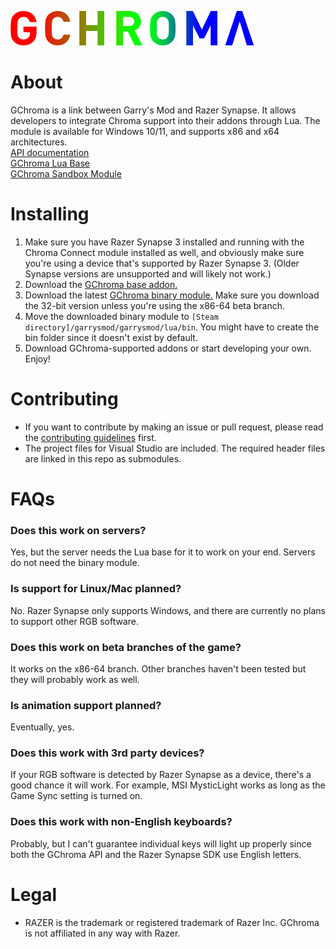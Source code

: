 ![GChroma Logo](logo.png)

# About
 GChroma is a link between Garry's Mod and Razer Synapse. It allows developers to integrate Chroma support into their addons through Lua. The module is available for Windows 10/11, and supports x86 and x64 architectures.  
 [API documentation](https://github.com/LambdaGaming/GChroma/blob/main/doc.md)  
 [GChroma Lua Base](https://github.com/LambdaGaming/GChroma_Lua_Base)  
 [GChroma Sandbox Module](https://github.com/LambdaGaming/GChroma_Sandbox_Module)

# Installing
 1. Make sure you have Razer Synapse 3 installed and running with the Chroma Connect module installed as well, and obviously make sure you're using a device that's supported by Razer Synapse 3. (Older Synapse versions are unsupported and will likely not work.)
 2. Download the [GChroma base addon.](https://steamcommunity.com/sharedfiles/filedetails/?id=2297412726)
 3. Download the latest [GChroma binary module.](https://github.com/LambdaGaming/GChroma/releases) Make sure you download the 32-bit version unless you're using the x86-64 beta branch.
 4. Move the downloaded binary module to `[Steam directory]/garrysmod/garrysmod/lua/bin`. You might have to create the bin folder since it doesn't exist by default.
 5. Download GChroma-supported addons or start developing your own. Enjoy!

# Contributing
- If you want to contribute by making an issue or pull request, please read the [contributing guidelines](https://lambdagaming.github.io/contributing.html) first.
- The project files for Visual Studio are included. The required header files are linked in this repo as submodules.

# FAQs
 ### Does this work on servers?
 Yes, but the server needs the Lua base for it to work on your end. Servers do not need the binary module.

 ### Is support for Linux/Mac planned?
 No. Razer Synapse only supports Windows, and there are currently no plans to support other RGB software.

 ### Does this work on beta branches of the game?
 It works on the x86-64 branch. Other branches haven't been tested but they will probably work as well.

 ### Is animation support planned?
 Eventually, yes.

 ### Does this work with 3rd party devices?
 If your RGB software is detected by Razer Synapse as a device, there's a good chance it will work. For example, MSI MysticLight works as long as the Game Sync setting is turned on.

 ### Does this work with non-English keyboards?
 Probably, but I can't guarantee individual keys will light up properly since both the GChroma API and the Razer Synapse SDK use English letters.

# Legal
 - RAZER is the trademark or registered trademark of Razer Inc. GChroma is not affiliated in any way with Razer.
